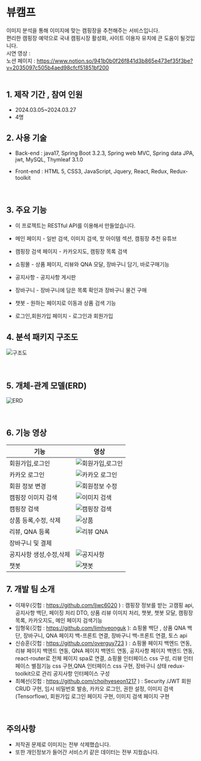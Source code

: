 # 뷰캠프<br>

이미지 분석을 통해 이미지에 맞는 캠핑장을 추천해주는 서비스입니다. <br>
편리한 캠핑장 예약으로 국내 캠핑시장 활성화, 사이트 이용자 유치에 큰 도움이 될것입니다.<br>
시연 영상 : <br>
노션 페이지 : https://www.notion.so/941b0b0f26f841d3b865e473ef35f3be?v=2035097c505b4aed98cfcf51851bf200<br>
<br>

## 1. 제작 기간 , 참여 인원

- 2024.03.05~2024.03.27
- 4명
  <br>

## 2. 사용 기술

- Back-end : java17, Spring Boot 3.2.3, Spring web MVC, Spring data JPA, jwt, MySQL, Thymleaf 3.1.0

- Front-end : HTML 5, CSS3, JavaScript, Jquery, React, Redux, Redux-toolkit

  <br>

## 3. 주요 기능

- 이 프로젝트는 RESTful API를 이용해서 만들었습니다.

- 메인 페이지 - 일반 검색, 이미지 검색, 핫 아이템 섹션, 캠핑장 추천 유튜브
- 캠핑장 검색 페이지 - 카카오지도, 캠핑장 목록 검색
- 쇼핑몰 - 상품 페이지, 리뷰와 QNA 모달, 장바구니 담기, 바로구매기능
- 공지사항 - 공지사항 게시판
- 장바구니 - 장바구니에 담은 목록 확인과 장바구니 물건 구매
- 챗봇 - 원하는 페이지로 이동과 상품 검색 기능
- 로그인,회원가입 페이지 - 로그인과 회원가입
  <br>

## 4. 분석 패키지 구조도

![구조도](https://github.com/ljwc6020/camp/blob/main/%EA%B5%AC%EC%A1%B0%EB%8F%84.PNG)

<br>

## 5. 개체-관계 모델(ERD)

![ERD](https://github.com/ljwc6020/camp/blob/main/ERD.PNG)

<br>

## 6. 기능 영상

| 기능                    | 영상                                                                                                 |
| ----------------------- | ---------------------------------------------------------------------------------------------------- |
| 회원가입,로그인         | ![회원가입,로그인](https://raw.githubusercontent.com/camp-recommerce/camp/main/image/join.gif)       |
| 카카오 로그인           | ![카카오 로그인](https://raw.githubusercontent.com/camp-recommerce/camp/main/image/kakao.gif)        |
| 회원 정보 변경          | ![회원정보 수정](https://raw.githubusercontent.com/camp-recommerce/camp/main/image/myPageModify.gif) |
| 캠핑장 이미지 검색      | ![이미지 검색](https://raw.githubusercontent.com/camp-recommerce/camp/main/image/imageSearch.gif)    |
| 캠핑장 검색             | ![캠핑장 검색](https://raw.githubusercontent.com/camp-recommerce/camp/main/image/campSearch.gif)     |
| 상품 등록,수정, 삭제    | ![상품](https://raw.githubusercontent.com/camp-recommerce/camp/main/image/product.gif)               |
| 리뷰, QNA 등록          | ![리뷰 QNA](https://raw.githubusercontent.com/camp-recommerce/camp/main/image/reviewQna.gif)         |
| 장바구니 및 결제        |                                                                                                      |
| 공지사항 생성,수정,삭제 | ![공지사항](https://raw.githubusercontent.com/camp-recommerce/camp/main/image/notice.gif)            |
| 챗봇                    | ![챗봇](https://raw.githubusercontent.com/camp-recommerce/camp/main/image/chatBot.gif)               |

## 7. 개발 팀 소개

- 이재우(깃헙 : https://github.com/ljwc6020 ) : 캠핑장 정보를 받는 고캠핑 api, 공지사항 백단, 페이징 처리 DTO, 상품 리뷰 이미지 처리, 챗봇, 챗봇 모달, 캠핑장 목록, 카카오지도, 메인 페이지 검색기능
- 임형욱(깃헙 : https://github.com/limhyeonguk ): 쇼핑몰 백단 , 상품 QNA 백단, 장바구니, QNA 페이지 백-프론트 연결, 장바구니 백-프론트 연결, 토스 api
- 신승훈(깃헙 : https://github.com/overguy723 ) : 쇼핑몰 페이지 백엔드 연동, 리뷰 페이지 백엔드 연동, QNA 페이지 백엔드 연동, 공지사항 페이지 백엔드 연동, react-router로 전체 페이지 spa로 연결, 쇼핑몰 인터페이스 css 구성, 리뷰 인터페이스 별점기능 css 구현,QNA 인터페이스 css 구현, 장바구니 상태 redux-toolkit으로 관리 공지사항 인터페이스 구성
- 최혜선(깃헙 : https://github.com/choihyeseon1217 ) : Security /JWT 회원 CRUD 구현, 임시 비밀번호 발송, 카카오 로그인, 권한 설정, 이미지 검색(Tensorflow), 회원가입 로그인 페이지 구현, 이미지 검색 페이지 구현

<br>

## 주의사항

- 저작권 문제로 이미지는 전부 삭제했습니다.
- 또한 개인정보가 들어간 서비스키 같은 데이터는 전부 지웠습니다.
